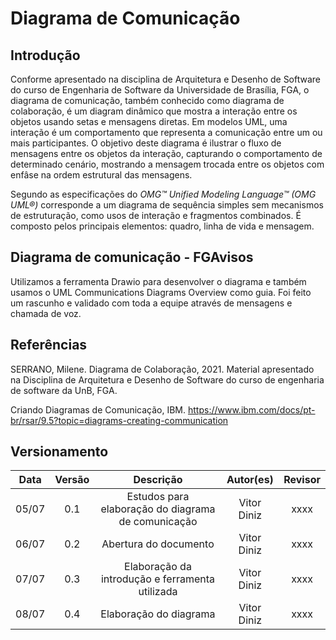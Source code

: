 # Diagrama de Comunicação

## Introdução

Conforme apresentado na disciplina de Arquitetura e Desenho de Software do curso de Engenharia de Software da Universidade de Brasília, FGA, o diagrama de comunicação, também conhecido como diagrama de colaboração, é um diagram dinâmico que mostra a interação entre os objetos usando setas e mensagens diretas. Em modelos UML, uma interação é um comportamento que representa a comunicação entre um ou mais participantes. O objetivo deste diagrama é ilustrar o fluxo de mensagens entre os objetos da interação, capturando o comportamento de determinado cenário, mostrando a mensagem trocada entre os objetos com enfâse na ordem estrutural das mensagens.

Segundo as especificações do _OMG™ Unified Modeling Language™ (OMG UML®)_ corresponde a um diagrama de sequência simples sem mecanismos de estruturação, como usos de interação e fragmentos combinados. É composto pelos principais elementos: quadro, linha de vida e mensagem.

## Diagrama de comunicação - FGAvisos

Utilizamos a ferramenta Drawio para desenvolver o diagrama e também usamos o UML Communications Diagrams Overview como guia. Foi feito um rascunho e validado com toda a equipe através de mensagens e chamada de voz.

## Referências

SERRANO, Milene. Diagrama de Colaboração, 2021. Material apresentado na Disciplina de Arquitetura e Desenho de Software do curso de engenharia de software da UnB, FGA.

Criando Diagramas de Comunicação, IBM. https://www.ibm.com/docs/pt-br/rsar/9.5?topic=diagrams-creating-communication

## Versionamento

| Data  | Versão |                     Descrição                      |  Autor(es)  | Revisor |
| :---: | :----: | :------------------------------------------------: | :---------: | :-----: |
| 05/07 |  0.1   | Estudos para elaboração do diagrama de comunicação | Vitor Diniz |  xxxx   |
| 06/07 |  0.2   |               Abertura do documento                | Vitor Diniz |  xxxx   |
| 07/07 |  0.3   |  Elaboração da introdução e ferramenta utilizada   | Vitor Diniz |  xxxx   |
| 08/07 |  0.4   |               Elaboração do diagrama               | Vitor Diniz |  xxxx   |
